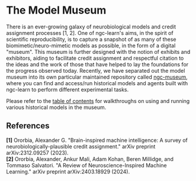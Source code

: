 # The Model Museum

There is an ever-growing galaxy of neurobiological models and credit assignment
processes [1, 2]. One of ngc-learn's aims, in the spirit of scientific
reproducibility, is to capture a snapshot of as many of these
biomimetic/neuro-mimetic models as possible, in the form of a digital "museum".
This museum is further designed with the notion of exhibits and exhibitors,
aiding to facilitate credit assignment and respectful citation to the ideas and
the work of those that have helped to lay the foundations for the progress
observed today. Recently, we have separated out the model museum into its own
particular maintained repository called
[ngc-museum](https://github.com/NACLab/ngc-museum), where you can find and
access/run historical models and agents built with ngc-learn to perform
different experimental tasks.

Please refer to the [table of contents](../museum/index.rst) for walkthroughs on
using and running various historical models in the museum.

## References
<b>[1]</b> Ororbia, Alexander G. "Brain-inspired machine intelligence: A survey
of neurobiologically-plausible credit assignment."
arXiv preprint arXiv:2312.09257 (2023). <br>
<b>[2]</b> Ororbia, Alexander, Ankur Mali, Adam Kohan, Beren Millidge, and
Tommaso Salvatori. "A Review of Neuroscience-Inspired Machine Learning."
arXiv preprint arXiv:2403.18929 (2024).
